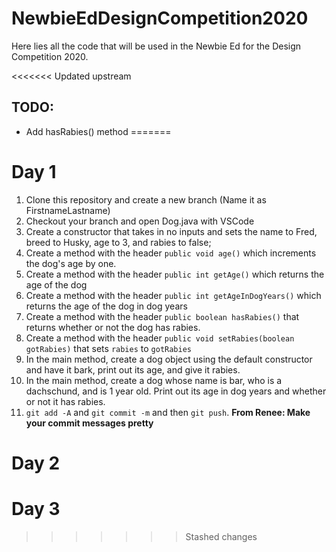 # NewbieEdDesignCompetition2020

Here lies all the code that will be used in the Newbie Ed for the Design Competition 2020.

<<<<<<< Updated upstream
## TODO:

 * Add hasRabies() method
=======
# Day 1

1) Clone this repository and create a new branch (Name it as FirstnameLastname)
2) Checkout your branch and open Dog.java with VSCode
3) Create a constructor that takes in no inputs and sets the name to Fred, breed to Husky, age to 3, and rabies to false;
4) Create a method with the header `public void age()` which increments the dog's age by one.
5) Create a method with the header `public int getAge()` which returns the age of the dog
6) Create a method with the header `public int getAgeInDogYears()` which returns the age of the dog in dog years
7) Create a method with the header `public boolean hasRabies()` that returns whether or not the dog has rabies.
8) Create a method with the header `public void setRabies(boolean gotRabies)` that sets `rabies` to `gotRabies`
9) In the main method, create a dog object using the default constructor and have it bark, print out its age, and give it rabies.
10) In the main method, create a dog whose name is bar, who is a dachschund, and is 1 year old. Print out its age in dog years and whether or not it has rabies.
11) `git add -A` and `git commit -m` and then `git push`. **From Renee: Make your commit messages pretty**

# Day 2

# Day 3
>>>>>>> Stashed changes
